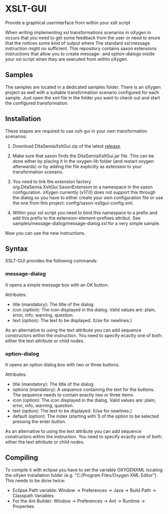 # XSLT-GUI
Provide a graphical userinterface from within your xslt script

When writing implementing xsl transformations scenarios in oXygen in occurs that you need to get some feedback from the user or need to enure that the notices some kind of output where The standard xsl:message instruction might no sufficient. This repository contains saxon extensions instructions that allow you to create message- and option-dialogs inside your xsl script when they are executed from within oXygen.


## Samples
The samples are located in a dedicated samples folder. There is an oXygen project as well with a suitable transformation scenario configured for each sample. Just open the xml file in the folder you want to check out and start the configured transformation.


## Installation
These stapes are required to use xslt-gui in your own transformation scenarios:

1. Download DitaSemiaXsltGui.zip of the latest [release](https://github.com/dita-semia/XsltGui/releases).

1. Make sure that saxon finds the DitaSemiaXsltGui.jar file. This can be done either by placing it in the oxygen-lib folder (and restart oxygen afterwards) or by adding the file explicitly as extension to your transformation scenario.

1. You need to link the extension factory org.DitaSemia.XsltGui.SaxonExtension to a namespace in the saxon configuration. oXygen currently (v17.0) does not support this through the dialog so you have to either create your own configuration file or use the one from this project: config/saxon-xsltgui-config.xml.

1. Within your xsl script you need to bind this namespace to a prefix and add this prefix to the extension-element-prefixes attribut. See samples/message-dialog/message-dialog.xsl for a very simple sample.

Now you can use the new instructions.


## Syntax

XSLT-GUI provides the following commands:

### message-dialog
It opens a simple message box with an OK button.

Attributes:
- title (mandatory): The title of the dialog
- icon (option): The icon displayed in the dialog. Valid values are: plain, error, info, warning, question.
- text (option): The text to be displayed. (Use &#x0A; for newlines.)

As an alternative to using the text attribute you can add sequence constructors within the instruction. You need to specify ecaclty one of both: either the text attribute or child nodes.


### option-dialog
It opens an option dialog box with two or three buttons.

Attributes:
- title (mandatory): The title of the dialog
- options (mandatory): A sequence containing the text for the buttons. The sequence needs to contain exactly two or three items.
- icon (option): The icon displayed in the dialog. Valid values are: plain, error, info, warning, question.
- text (option): The text to be displayed. (Use &#x0A; for newlines.)
- default (option): The index (starting with 1) of the option to be selected pressing the enter button.

As an alternative to using the text attribute you can add sequence constructors within the instruction. You need to specify ecaclty one of both: either the text attribute or child nodes.

## Compiling
To compile it with eclipse you have to set the variable OXYGENXML locating the oXyen installation folder (e.g. "C:/Program Files/Oxygen XML Editor"). This needs to be done twice:
- Eclipse Path variable: Window -> Preferences -> Java -> Build Path -> Classpath Variables
- For the Ant Builder: Window -> Preferences -> Ant -> Runtime -> Properties
